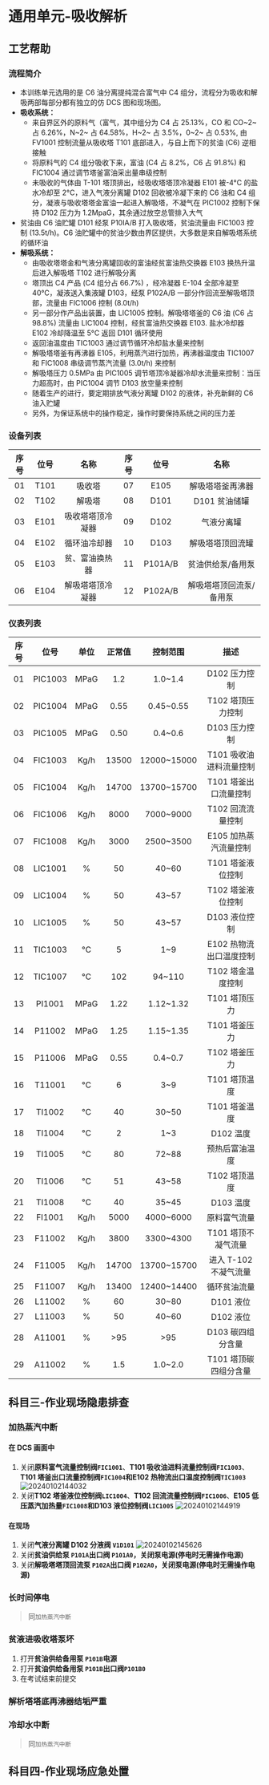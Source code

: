 # 通用单元-吸收解析

## 工艺帮助

### 流程简介

- 本训练单元选用的是 C6 油分离提纯混合富气中 C4 组分，流程分为吸收和解吸两部每部分都有独立的仿 DCS 图和现场图。
- **吸收系统：**
  - 来自界区外的原料气（富气，其中组分为 C4 占 25.13%，CO 和 CO~2~ 占 6.26%，N~2~ 占 64.58%，H~2~ 占 3.5%，0~2~ 占 0.53%, 由 FV1001 控制流量从吸收塔 T101 底部进入，与自上而下的贫油 (C6) 逆相接触
  - 将原料气的 C4 组分吸收下来，富油 (C4 占 8.2%，C6 占 91.8%) 和 FIC1004 通过调节塔釜富油采出量串级控制
  - 未吸收的气体由 T-101 塔顶排出，经吸收塔塔顶冷凝器 E101 被-4°C 的盐水冷却至 2°C，进入气液分离罐 D102 回收被冷凝下来的 C6 油和 C4 组分，凝液与吸收塔塔金富油一起进入解吸塔，不凝气在 PIC1002 控制下保持 D102 压力为 1.2MpaG，其余通过放空总管排入大气
- 贫油由 C6 油贮罐 D101 经泵 P10IA/B 打入吸收塔，贫油流量由 FIC1003 控制 (13.5t/h)。C6 油贮罐中的贫油少数由界区提供，大多数是来自解吸塔系统的循环油
- **解吸系统：**
  - 由吸收塔塔金和气液分离罐回收的富油经贫富油热交换器 E103 换热升温后进入解吸塔 T102 进行解吸分离
  - 塔顶出 C4 产品 (C4 组分占 66.7%) ，经冷凝器 E-104 全部冷凝至 40°C，凝液送入集液罐 D103，经泵 P102A/B 一部分作回流至解吸塔顶部，流量由 FIC1006 控制 (8.0t/h)
  - 另一部分作产品出装置，由 LIC1005 控制。解吸塔塔釜的 C6 油 (C6 占 98.8%) 流量由 LIC1004 控制，经贫富油热交换器 E103. 盐水冷却器 E102 冷却降温至 5°C 返回 D101 循环使用
  - 返回油温度由 TIC1003 通过调节循环冷却盐水量来控制
  - 解吸塔塔釜有再沸器 E105，利用蒸汽进行加热，再沸器温度由 TIC1007 和 FIC1008 串级调节蒸汽流量 (3.0t/h) 来控制
  - 解吸塔压力 0.5MPa 由 PIC1005 调节塔顶冷凝器冷却水流量来控制：当压力超高时，由 PIC1004 调节 D103 放空量来控制
  - 随着生产的进行，要定期排放气液分离罐 D102 的液体，补充新鲜的 C6 油入贮罐
  - 另外，为保证系统中的操作稳定，操作时要保持系统之间的压力差

### 设备列表

| 序号 | 位号 |       名称       | 序号 |  位号   |          名称           |
| :--: | :--: | :--------------: | :--: | :-----: | :---------------------: |
|  01  | T101 |      吸收塔      |  07  |  E105   |    解吸塔塔釜再沸器     |
|  02  | T102 |      解吸塔      |  08  |  D101   |      D101 贫油储罐      |
|  03  | E101 | 吸收塔塔顶冷凝器 |  09  |  D102   |       气液分离罐        |
|  04  | E102 |   循环油冷却器   |  10  |  D103   |    解吸塔塔顶回流罐     |
|  05  | E103 |  贫、富油换热器  |  11  | P101A/B |    贫油供给泵/备用泵    |
|  06  | E104 | 解吸塔塔顶冷凝器 |  12  | P102A/B | 解吸塔塔顶回流泵/备用泵 |

### 仪表列表

| 序号 |  位号   | 单位 | 正常值 |  控制范围   |          描述           |
| :--: | :-----: | :--: | :----: | :---------: | :---------------------: |
|  01  | PIC1003 | MPaG |  1.2   |   1.0~1.4   |      D102 压力控制      |
|  02  | PIC1004 | MPaG |  0.55  |  0.45~0.55  |    T102 塔顶压力控制    |
|  03  | PIC1005 | MPaG |  0.50  |   0.4~0.6   |      D103 压力控制      |
|  04  | FIC1003 | Kg/h | 13500  | 12000~15000 | T101 吸收油进料流量控制 |
|  05  | FIC1004 | Kg/h | 14700  | 13700~15700 |  T101 塔釜出口流量控制  |
|  06  | FIC1006 | Kg/h |  8000  |  7000~9000  |    T102 回流流量控制    |
|  07  | FIC1008 | Kg/h |  3000  |  2500~3500  |  E105 加热蒸汽流量控制  |
|  08  | LIC1001 |  %   |   50   |    40~60    |    T101 塔釜液位控制    |
|  09  | LIC1004 |  %   |   50   |    43~57    |    T102 塔釜液位控制    |
|  10  | LIC1005 |  %   |   50   |    43~57    |      D103 液位控制      |
|  11  | TIC1003 |  °C  |   5    |     1~9     | E102 热物流出口温度控制 |
|  12  | TIC1007 |  °C  |  102   |   94~110    |    T102 塔金温度控制    |
|  13  | PI1001  | MPaG |  1.22  |  1.12~1.32  |      T101 塔顶压力      |
|  14  | P11002  | MPaG |  1.25  |  1.15~1.35  |      T101 塔釜压力      |
|  15  | P11006  | MPaG |  0.55  |   0.4~0.7   |      T102 塔釜压力      |
|  16  | T11001  |  °C  |   6    |     3~9     |      T101 塔顶温度      |
|  17  | TI1002  |  °C  |   40   |    30~50    |      T101 塔釜温度      |
|  18  | TI1004  |  °C  |   2    |     1~3     |        D102 温度        |
|  19  | TI1005  |  °C  |   80   |    72~88    |     预热后富油温度      |
|  20  | TI1006  |  °C  |   51   |    43~58    |      T102 塔顶温度      |
|  21  | TI1008  |  °C  |   40   |    35~45    |        D103 温度        |
|  22  | FI1001  | Kg/h |  5000  |  4000~6000  |      原料富气流量       |
|  23  | F11002  | Kg/h |  3800  |  3300~4300  |   T101 塔顶不凝气流量   |
|  24  | F11005  | Kg/h | 14700  | 13700~15700 |  进入 T-102 不凝气流量  |
|  25  | F11007  | Kg/h | 13400  | 12400~14400 |      循环贫油流量       |
|  26  | L11002  |  %   |   60   |    30~80    |        D101 液位        |
|  27  | L11003  |  %   |   50   |    40~60    |        D102 液位        |
|  28  | A11001  |  %   |  >95   |     >95     |    D103 碳四组分含量    |
|  29  | A11002  |  %   |  1.5   |   1.0~2.0   |  T101 塔顶碳四组分含量  |

## 科目三-作业现场隐患排查

### 加热蒸汽中断

#### 在 DCS 画面中

1. 关闭**原料富气流量控制阀`FIC1001`**、**T101 吸收油进料流量控制阀`FIC1003`**、**T101 塔釜出口流量控制阀`FIC1004`**和**E102 热物流出口温度控制阀`TIC1003`**
   ![20240102144032](http://qiniu.yeshan-taoist.cn/20240102144032.png)
2. 关闭**T102 塔釜液位控制阀`LIC1004`**、**T102 回流流量控制阀`FIC1006`**、**E105 低压蒸汽加热量`FIC1008`**和**D103 液位控制阀`LIC1005`**
   ![20240102144919](http://qiniu.yeshan-taoist.cn/20240102144919.png)

#### 在现场

1. 关闭**气液分离罐 D102 分液阀 `V1D101`**
   ![20240102145626](http://qiniu.yeshan-taoist.cn/20240102145626.png)
2. 关闭**贫油供给泵 `P101A`出口阀 `P101A0`，关闭泵电源(停电时无需操作电源)**
3. 关闭**解吸塔塔顶回流泵 `P102A`出口阀 `P102A0`，关闭泵电源(停电时无需操作电源)**

### 长时间停电

> 同`加热蒸汽中断`

### 贫液进吸收塔泵坏

1. 打开**贫油供给备用泵 `P101B`电源**
2. 打开**贫油供给备用泵 `P101B`出口阀`P101B0`**
3. 在考试结束前提交

### 解析塔塔底再沸器结垢严重

### 冷却水中断

> 同`加热蒸汽中断`

## 科目四-作业现场应急处置
